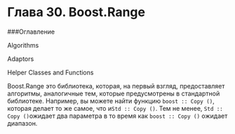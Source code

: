 # Глава 30. Boost.Range

###Оглавление

Algorithms

Adaptors

Helper Classes and Functions

Boost.Range это библиотека, которая, на первый взгляд, предоставляет алгоритмы, аналогичные тем, которые предусмотрены в стандартной библиотеке. Например, вы можете найти функцию `boost :: Copy ()`, которая делает то же самое, что и`Std :: Copy ()`. Тем не менее, `Std :: Copy ()`ожидает два параметра в то время как `boost :: Copy ()` ожидает диапазон.
